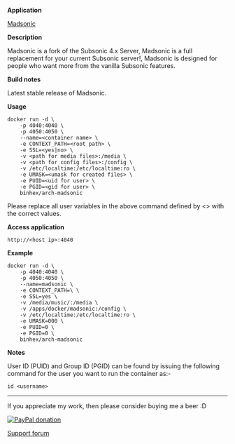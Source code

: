 **Application**

[Madsonic](http://beta.madsonic.org/pages/index.jsp)

**Description**

Madsonic is a fork of the Subsonic 4.x Server, Madsonic is a full replacement for your current Subsonic server!, Madsonic is designed for people who want more from the vanilla Subsonic features.

**Build notes**

Latest stable release of Madsonic.

**Usage**
```
docker run -d \
    -p 4040:4040 \
    -p 4050:4050 \
    --name=<container name> \
    -e CONTEXT_PATH=<root path> \
    -e SSL=<yes|no> \
    -v <path for media files>:/media \
    -v <path for config files>:/config \
    -v /etc/localtime:/etc/localtime:ro \
    -e UMASK=<umask for created files> \
    -e PUID=<uid for user> \
    -e PGID=<gid for user> \
    binhex/arch-madsonic
```

Please replace all user variables in the above command defined by <> with the correct values.

**Access application**

`http://<host ip>:4040`

**Example**
```
docker run -d \
    -p 4040:4040 \
    -p 4050:4050 \
    --name=madsonic \
    -e CONTEXT_PATH=\ \
    -e SSL=yes \
    -v /media/music/:/media \
    -v /apps/docker/madsonic:/config \
    -v /etc/localtime:/etc/localtime:ro \
    -e UMASK=000 \
    -e PUID=0 \
    -e PGID=0 \
    binhex/arch-madsonic
```

**Notes**

User ID (PUID) and Group ID (PGID) can be found by issuing the following command for the user you want to run the container as:-

```
id <username>
```
___
If you appreciate my work, then please consider buying me a beer  :D

[![PayPal donation](https://www.paypal.com/en_US/i/btn/btn_donate_SM.gif)](https://www.paypal.com/cgi-bin/webscr?cmd=_s-xclick&hosted_button_id=MM5E27UX6AUU4)

[Support forum](http://lime-technology.com/forum/index.php?topic=45840.0)